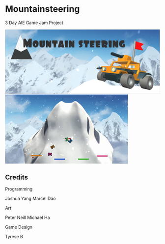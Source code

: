 # Mountainsteering

3 Day AIE Game Jam Project

![](Assets/logo.png)
![](Assets/demo.gif)

## Credits
Programming

Joshua Yang
Marcel Dao

Art

Peter Neill
Michael Ha

Game Design

Tyrese B
